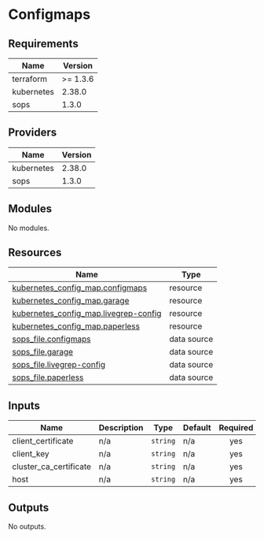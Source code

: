 # Configmaps


<!-- BEGIN_TF_DOCS -->
## Requirements

| Name | Version |
|------|---------|
| terraform | >= 1.3.6 |
| kubernetes | 2.38.0 |
| sops | 1.3.0 |

## Providers

| Name | Version |
|------|---------|
| kubernetes | 2.38.0 |
| sops | 1.3.0 |

## Modules

No modules.

## Resources

| Name | Type |
|------|------|
| [kubernetes_config_map.configmaps](https://registry.terraform.io/providers/hashicorp/kubernetes/2.38.0/docs/resources/config_map) | resource |
| [kubernetes_config_map.garage](https://registry.terraform.io/providers/hashicorp/kubernetes/2.38.0/docs/resources/config_map) | resource |
| [kubernetes_config_map.livegrep-config](https://registry.terraform.io/providers/hashicorp/kubernetes/2.38.0/docs/resources/config_map) | resource |
| [kubernetes_config_map.paperless](https://registry.terraform.io/providers/hashicorp/kubernetes/2.38.0/docs/resources/config_map) | resource |
| [sops_file.configmaps](https://registry.terraform.io/providers/carlpett/sops/1.3.0/docs/data-sources/file) | data source |
| [sops_file.garage](https://registry.terraform.io/providers/carlpett/sops/1.3.0/docs/data-sources/file) | data source |
| [sops_file.livegrep-config](https://registry.terraform.io/providers/carlpett/sops/1.3.0/docs/data-sources/file) | data source |
| [sops_file.paperless](https://registry.terraform.io/providers/carlpett/sops/1.3.0/docs/data-sources/file) | data source |

## Inputs

| Name | Description | Type | Default | Required |
|------|-------------|------|---------|:--------:|
| client\_certificate | n/a | `string` | n/a | yes |
| client\_key | n/a | `string` | n/a | yes |
| cluster\_ca\_certificate | n/a | `string` | n/a | yes |
| host | n/a | `string` | n/a | yes |

## Outputs

No outputs.
<!-- END_TF_DOCS -->
